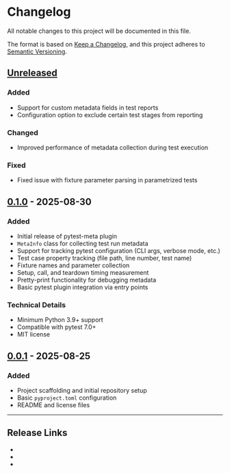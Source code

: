 # Changelog

All notable changes to this project will be documented in this file.

The format is based on [Keep a Changelog](https://keepachangelog.com/en/1.0.0/),
and this project adheres to [Semantic Versioning](https://semver.org/spec/v2.0.0.html).

## [Unreleased]

### Added

- Support for custom metadata fields in test reports
- Configuration option to exclude certain test stages from reporting

### Changed

- Improved performance of metadata collection during test execution

### Fixed

- Fixed issue with fixture parameter parsing in parametrized tests

## [0.1.0] - 2025-08-30

### Added

- Initial release of pytest-meta plugin
- `MetaInfo` class for collecting test run metadata
- Support for tracking pytest configuration (CLI args, verbose mode, etc.)
- Test case property tracking (file path, line number, test name)
- Fixture names and parameter collection
- Setup, call, and teardown timing measurement
- Pretty-print functionality for debugging metadata
- Basic pytest plugin integration via entry points

### Technical Details

- Minimum Python 3.9+ support
- Compatible with pytest 7.0+
- MIT license

## [0.0.1] - 2025-08-25

### Added

- Project scaffolding and initial repository setup
- Basic `pyproject.toml` configuration
- README and license files

---

## Release Links

- [Unreleased]: https://github.com/guillegil/pytest-meta/compare/v0.1.0...HEAD
- [0.1.0]: https://github.com/guillegil/pytest-meta/releases/tag/v0.1.0
- [0.0.1]: https://github.com/guillegil/pytest-meta/releases/tag/v0.0.1
